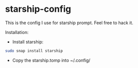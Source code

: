 # starship-config

This is the config I use for starship prompt. Feel free to hack it.

Installation:

 - Install starship:
```sh
sudo snap install starship
```

 - Copy the starship.tomp into ~/.config/

